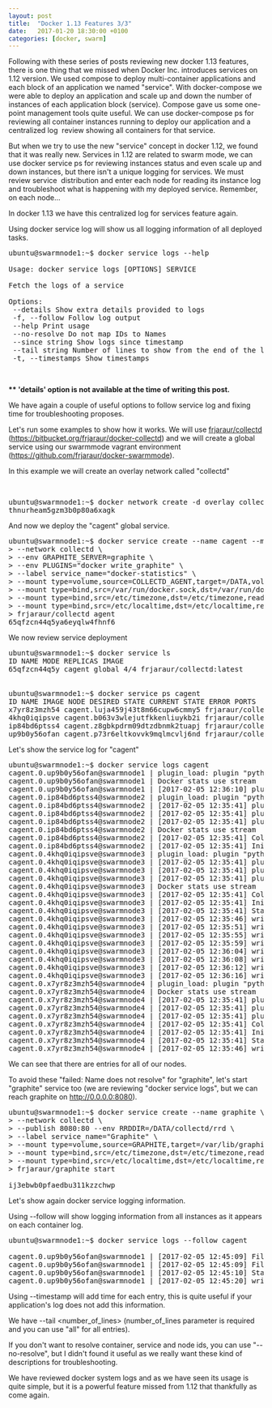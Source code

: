 ```yaml
---
layout: post
title:  "Docker 1.13 Features 3/3"
date:   2017-01-20 18:30:00 +0100
categories: [docker, swarm]
---
```

Following with these series of posts reviewing new docker 1.13 features, there is one thing that we missed when Docker Inc. introduces services on 1.12 version. We used compose to deploy multi-container applications and each block of an application we named "service". With docker-compose we were able to deploy an application and scale up and down the number of instances of each application block (service). Compose gave us some one-point management tools quite useful. We can use docker-compose ps for reviewing all container instances running to deploy our application and a centralized log  review showing all containers for that service.

But when we try to use the new "service" concept in docker 1.12, we found that it was really new. Services in 1.12 are related to swarm mode, we can use docker service ps for reviewing instances status and even scale up and down instances, but there isn't a unique logging for services. We must review service  distribution and enter each node for reading its instance log and troubleshoot what is happening with my deployed service. Remember, on each node...

In docker 1.13 we have this centralized log for services feature again.

Using docker service log will show us all logging information of all deployed tasks.
<pre>ubuntu@swarmnode1:~$ docker service logs --help

Usage: docker service logs [OPTIONS] SERVICE

Fetch the logs of a service

Options:
 --details Show extra details provided to logs
 -f, --follow Follow log output
 --help Print usage
 --no-resolve Do not map IDs to Names
 --since string Show logs since timestamp
 --tail string Number of lines to show from the end of the logs (default "all")
 -t, --timestamps Show timestamps</pre>
&nbsp;

<strong>** 'details' option is not available at the time of writing this post.</strong>

We have again a couple of useful options to follow service log and fixing time for troubleshooting proposes.

Let's run some examples to show how it works. We will use <a href="https://hub.docker.com/r/frjaraur/collectd/" target="_blank">frjaraur/collectd</a> (<a href="https://bitbucket.org/frjaraur/docker-collectd" target="_blank">https://bitbucket.org/frjaraur/docker-collectd</a>) and we will create a global service using our swarmmode vagrant environment (<a href="https://github.com/frjaraur/docker-swarmmode" target="_blank">https://github.com/frjaraur/docker-swarmmode</a>).

In this example we will create an overlay network called "collectd"

&nbsp;
<pre>ubuntu@swarmnode1:~$ docker network create -d overlay collectd
thnurheam5gzm3b0p80a6xagk</pre>
And now we deploy the "cagent" global service.
<pre>ubuntu@swarmnode1:~$ docker service create --name cagent --mode global \
&gt; --network collectd \
&gt; --env GRAPHITE_SERVER=graphite \
&gt; --env PLUGINS="docker write_graphite" \
&gt; --label service_name="docker-statistics" \
&gt; --mount type=volume,source=COLLECTD_AGENT,target=/DATA,volume-driver=local \
&gt; --mount type=bind,src=/var/run/docker.sock,dst=/var/run/docker.sock \
&gt; --mount type=bind,src=/etc/timezone,dst=/etc/timezone,readonly \
&gt; --mount type=bind,src=/etc/localtime,dst=/etc/localtime,readonly \
&gt; frjaraur/collectd agent
65qfzcn44q5ya6eyqlw4fhnf6</pre>
We now review service deployment
<pre>ubuntu@swarmnode1:~$ docker service ls
ID NAME MODE REPLICAS IMAGE
65qfzcn44q5y cagent global 4/4 frjaraur/collectd:latest


ubuntu@swarmnode1:~$ docker service ps cagent
ID NAME IMAGE NODE DESIRED STATE CURRENT STATE ERROR PORTS
x7yr8z3mzh54 cagent.luja459j43t8m66cupw6cmmy5 frjaraur/collectd:latest swarmnode4 Running Running 2 minutes ago 
4khq0iqipsve cagent.b063v3wlejutfkkenliuykb2i frjaraur/collectd:latest swarmnode3 Running Running 2 minutes ago 
ip84bd6ptss4 cagent.z8gbkpdrm09dtzdbnmk2tuapj frjaraur/collectd:latest swarmnode2 Running Running 2 minutes ago 
up9b0y56ofan cagent.p73r6eltkovvk9mqlmcvlj6nd frjaraur/collectd:latest swarmnode1 Running Running about a minute ago</pre>
Let's show the service log for "cagent"
<pre>ubuntu@swarmnode1:~$ docker service logs cagent
cagent.0.up9b0y56ofan@swarmnode1 | plugin_load: plugin "python" successfully loaded.
cagent.0.up9b0y56ofan@swarmnode1 | Docker stats use stream
cagent.0.up9b0y56ofan@swarmnode1 | [2017-02-05 12:36:10] plugin_load: plugin "rrdcached" successfully loaded.
cagent.0.ip84bd6ptss4@swarmnode2 | plugin_load: plugin "python" successfully loaded.
cagent.0.ip84bd6ptss4@swarmnode2 | [2017-02-05 12:35:41] plugin_load: plugin "rrdcached" successfully loaded.
cagent.0.ip84bd6ptss4@swarmnode2 | [2017-02-05 12:35:41] plugin_load: plugin "rrdtool" successfully loaded.
cagent.0.ip84bd6ptss4@swarmnode2 | [2017-02-05 12:35:41] plugin_load: plugin "write_graphite" successfully loaded.
cagent.0.ip84bd6ptss4@swarmnode2 | Docker stats use stream
cagent.0.ip84bd6ptss4@swarmnode2 | [2017-02-05 12:35:41] Collecting stats about Docker containers from unix://var/run/docker.sock (API version 1.25; timeout: 3s).
cagent.0.ip84bd6ptss4@swarmnode2 | [2017-02-05 12:35:41] Initialization complete, entering read-loop.
cagent.0.4khq0iqipsve@swarmnode3 | plugin_load: plugin "python" successfully loaded.
cagent.0.4khq0iqipsve@swarmnode3 | [2017-02-05 12:35:41] plugin_load: plugin "rrdcached" successfully loaded.
cagent.0.4khq0iqipsve@swarmnode3 | [2017-02-05 12:35:41] plugin_load: plugin "rrdtool" successfully loaded.
cagent.0.4khq0iqipsve@swarmnode3 | [2017-02-05 12:35:41] plugin_load: plugin "write_graphite" successfully loaded.
cagent.0.4khq0iqipsve@swarmnode3 | Docker stats use stream
cagent.0.4khq0iqipsve@swarmnode3 | [2017-02-05 12:35:41] Collecting stats about Docker containers from unix://var/run/docker.sock (API version 1.25; timeout: 3s).
cagent.0.4khq0iqipsve@swarmnode3 | [2017-02-05 12:35:41] Initialization complete, entering read-loop.
cagent.0.4khq0iqipsve@swarmnode3 | [2017-02-05 12:35:41] Starting stats gathering for 76b2913/cagent.b063v3wlejutfkkenliuykb2i.4khq0iqipsvennoqvqzjeej9u.
cagent.0.4khq0iqipsve@swarmnode3 | [2017-02-05 12:35:46] write_graphite plugin: getaddrinfo (graphite, 2003, tcp) failed: Name does not resolve
cagent.0.4khq0iqipsve@swarmnode3 | [2017-02-05 12:35:51] write_graphite plugin: getaddrinfo (graphite, 2003, tcp) failed: Name does not resolve
cagent.0.4khq0iqipsve@swarmnode3 | [2017-02-05 12:35:55] write_graphite plugin: getaddrinfo (graphite, 2003, tcp) failed: Name does not resolve
cagent.0.4khq0iqipsve@swarmnode3 | [2017-02-05 12:35:59] write_graphite plugin: getaddrinfo (graphite, 2003, tcp) failed: Name does not resolve
cagent.0.4khq0iqipsve@swarmnode3 | [2017-02-05 12:36:04] write_graphite plugin: getaddrinfo (graphite, 2003, tcp) failed: Name does not resolve
cagent.0.4khq0iqipsve@swarmnode3 | [2017-02-05 12:36:08] write_graphite plugin: getaddrinfo (graphite, 2003, tcp) failed: Name does not resolve
cagent.0.4khq0iqipsve@swarmnode3 | [2017-02-05 12:36:12] write_graphite plugin: getaddrinfo (graphite, 2003, tcp) failed: Name does not resolve
cagent.0.4khq0iqipsve@swarmnode3 | [2017-02-05 12:36:16] write_graphite plugin: getaddrinfo (graphite, 2003, tcp) failed: Name does not resolve
cagent.0.x7yr8z3mzh54@swarmnode4 | plugin_load: plugin "python" successfully loaded.
cagent.0.x7yr8z3mzh54@swarmnode4 | Docker stats use stream
cagent.0.x7yr8z3mzh54@swarmnode4 | [2017-02-05 12:35:41] plugin_load: plugin "rrdcached" successfully loaded.
cagent.0.x7yr8z3mzh54@swarmnode4 | [2017-02-05 12:35:41] plugin_load: plugin "rrdtool" successfully loaded.
cagent.0.x7yr8z3mzh54@swarmnode4 | [2017-02-05 12:35:41] plugin_load: plugin "write_graphite" successfully loaded.
cagent.0.x7yr8z3mzh54@swarmnode4 | [2017-02-05 12:35:41] Collecting stats about Docker containers from unix://var/run/docker.sock (API version 1.25; timeout: 3s).
cagent.0.x7yr8z3mzh54@swarmnode4 | [2017-02-05 12:35:41] Initialization complete, entering read-loop.
cagent.0.x7yr8z3mzh54@swarmnode4 | [2017-02-05 12:35:41] Starting stats gathering for 20c3575/cagent.luja459j43t8m66cupw6cmmy5.x7yr8z3mzh54cymvjig1u9k6d.
cagent.0.x7yr8z3mzh54@swarmnode4 | [2017-02-05 12:35:46] write_graphite plugin: getaddrinfo (graphite, 2003, tcp) failed: Name does not resolve</pre>
We can see that there are entries for all of our nodes.

To avoid these "failed: Name does not resolve" for "graphite", let's start "graphite" service too (we are reviewing "docker service logs", but we can reach graphite on http://0.0.0.0:8080).
<pre>ubuntu@swarmnode1:~$ docker service create --name graphite \
&gt; --network collectd \
&gt; --publish 8080:80 --env RRDDIR=/DATA/collectd/rrd \
&gt; --label service_name="Graphite" \
&gt; --mount type=volume,source=GRAPHITE,target=/var/lib/graphite/storage/whisper,volume-driver=local \
&gt; --mount type=bind,src=/etc/timezone,dst=/etc/timezone,readonly \
&gt; --mount type=bind,src=/etc/localtime,dst=/etc/localtime,readonly \
&gt; frjaraur/graphite start

ij3ebwb0pfaedbu311kzzchwp</pre>
Let's show again docker service logging information.

Using --follow will show logging information from all instances as it appears on each container log.
<pre>ubuntu@swarmnode1:~$ docker service logs --follow cagent

cagent.0.up9b0y56ofan@swarmnode1 | [2017-02-05 12:45:09] Filter subsystem: Built-in target `write': Dispatching value to all write plugins failed with status -1.
cagent.0.up9b0y56ofan@swarmnode1 | [2017-02-05 12:45:09] Filter subsystem: Built-in target `write': Some write plugin is back to normal operation. `write' succeeded.
cagent.0.up9b0y56ofan@swarmnode1 | [2017-02-05 12:45:10] Starting stats gathering for 3a5f75c/graphite.1.p0jwhkbml4km6g6di0hf4z15m.
cagent.0.up9b0y56ofan@swarmnode1 | [2017-02-05 12:45:20] write_graphite plugin: Successfully connected to graphite:2003 via tcp.</pre>
Using --timestamp will add time for each entry, this is quite useful if your application's log does not add this information.

We have --tail &lt;number_of_lines&gt; (number_of_lines parameter is required and you can use "all" for all entries).

If you don't want to resolve container, service and node ids, you can use "--no-resolve", but I didn't found it useful as we really want these kind of descriptions for troubleshooting.

We have reviewed docker system logs and as we have seen its usage is quite simple, but it is a powerful feature missed from 1.12 that thankfully as come again.